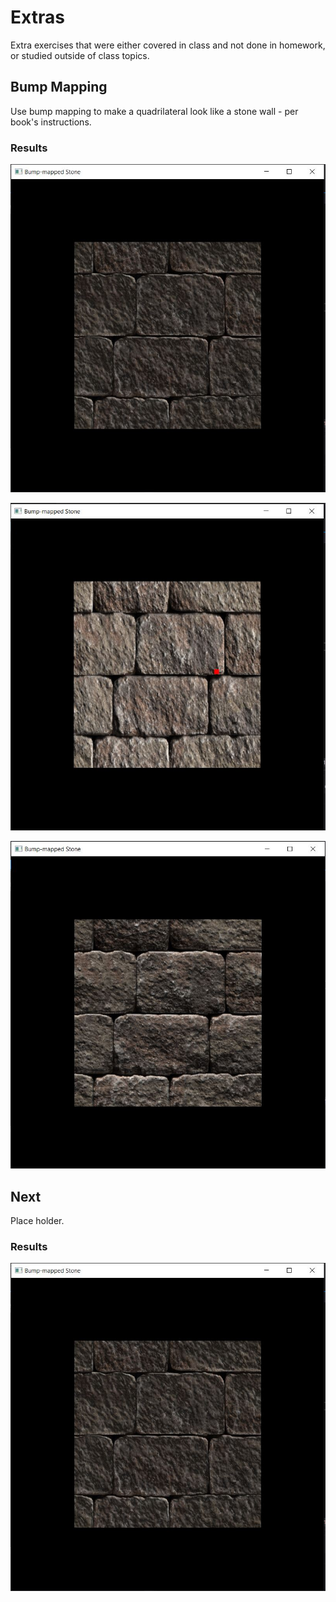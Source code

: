 # Extras

Extra exercises that were either covered in class and not done in homework, or studied outside of class topics.

## Bump Mapping

Use bump mapping to make a quadrilateral look like a stone wall - per book's instructions.

### Results

![Bump Mapping Stone Wall](/Extras/BumpStone1.JPG)

![Bump Mapping Stone Wall](/Extras/BumpStone2.JPG)

![Bump Mapping Stone Wall](/Extras/BumpStone3.JPG)

## Next

Place holder.

### Results

![Bump Mapping Stone Wall](/Extras/BumpStone1.JPG)